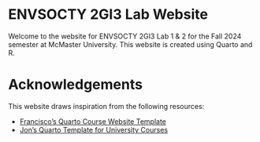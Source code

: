 # ENVSOCTY 2GI3 Lab Website

Welcome to the website for ENVSOCTY 2GI3 Lab 1 & 2 for the Fall 2024 semester at
McMaster University. This website is created using Quarto and R.

# Acknowledgements

This website draws inspiration from the following resources:

- [Francisco’s Quarto Course Website Template](https://github.com/Pakillo/quarto-course-website-template)
- [Jon’s Quarto Template for University Courses](https://github.com/jonjoncardoso/quarto-template-for-university-courses)
